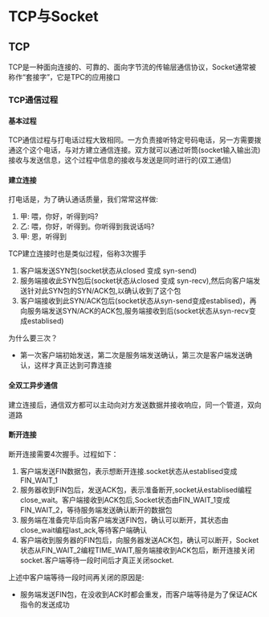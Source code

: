 # TCP与Socket

## TCP

TCP是一种面向连接的、可靠的、面向字节流的传输层通信协议，Socket通常被称作“套接字”，它是TPC的应用接口

### TCP通信过程

#### 基本过程

TCP通信过程与打电话过程大致相同。一方负责接听特定号码电话，另一方需要拨通这个这个电话，与对方建立通信连接。双方就可以通过听筒(socket输入输出流)接收与发送信息，这个过程中信息的接收与发送是同时进行的(双工通信)

#### 建立连接

打电话是，为了确认通话质量，我们常常这样做:

1. 甲: 喂，你好，听得到吗?
2. 乙: 喂，你好，听得到。你听得到我说话吗?
3. 甲: 恩，听得到

TCP建立连接时也是类似过程，俗称3次握手

1. 客户端发送SYN包(socket状态从closed 变成 syn-send)
2. 服务端接收此SYN包后(socket状态从closed 变成 syn-recv),然后向客户端发送针对此SYN包的SYN/ACK包,以确认收到了这个包
3. 客户端接收到此SYN/ACK包后(socket状态从syn-send变成establised)，再向服务端发送SYN/ACK的ACK包,服务端接收到后(socket状态从syn-recv变成establised)

为什么要三次？

* 第一次客户端初始发送，第二次是服务端发送确认，第三次是客户端发送确认，这样才真正达到可靠连接

#### 全双工异步通信

建立连接后，通信双方都可以主动向对方发送数据并接收响应，同一个管道，双向道路

#### 断开连接

断开连接需要4次握手。过程如下：

1. 客户端发送FIN数据包，表示想断开连接.socket状态从establised变成 FIN_WAIT_1
2. 服务器收到FIN包后，发送ACK包，表示准备断开,socket从establised编程close_wait。客户端接收到ACK包后,Socket状态由FIN_WAIT_1变成FIN_WAIT_2，等待服务端发送确认断开的数据包
3. 服务端在准备完毕后向客户端发送FIN包，确认可以断开，其状态由close_wait编程last_ack,等待客户端确认
4. 客户端收到服务器的FIN包后，向服务器发送ACK包，确认可以断开，Socket状态从FIN_WAIT_2编程TIME_WAIT,服务端接收到ACK包后，断开连接关闭socket.客户端等待一段时间后才真正关闭socket.

上述中客户端等待一段时间再关闭的原因是:

* 服务端发送FIN包，在没收到ACK时都会重发，而客户端等待是为了保证ACK指令的发送成功
